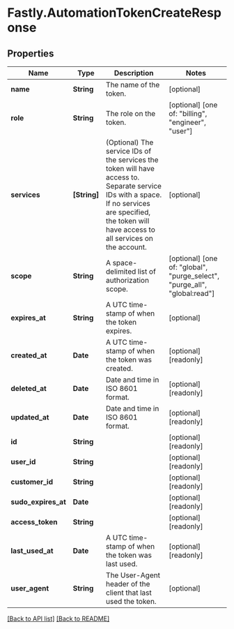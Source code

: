 # Fastly.AutomationTokenCreateResponse

## Properties

Name | Type | Description | Notes
------------ | ------------- | ------------- | -------------
**name** | **String** | The name of the token. | [optional] 
**role** | **String** | The role on the token. | [optional]  [one of: "billing", "engineer", "user"]
**services** | **[String]** | (Optional) The service IDs of the services the token will have access to. Separate service IDs with a space. If no services are specified, the token will have access to all services on the account.  | [optional] 
**scope** | **String** | A space-delimited list of authorization scope. | [optional]  [one of: "global", "purge_select", "purge_all", "global:read"]
**expires_at** | **String** | A UTC time-stamp of when the token expires. | [optional] 
**created_at** | **Date** | A UTC time-stamp of when the token was created.  | [optional] [readonly] 
**deleted_at** | **Date** | Date and time in ISO 8601 format. | [optional] [readonly] 
**updated_at** | **Date** | Date and time in ISO 8601 format. | [optional] [readonly] 
**id** | **String** |  | [optional] [readonly] 
**user_id** | **String** |  | [optional] [readonly] 
**customer_id** | **String** |  | [optional] [readonly] 
**sudo_expires_at** | **Date** |  | [optional] [readonly] 
**access_token** | **String** |  | [optional] [readonly] 
**last_used_at** | **Date** | A UTC time-stamp of when the token was last used. | [optional] [readonly] 
**user_agent** | **String** | The User-Agent header of the client that last used the token. | [optional] 


[[Back to API list]](../../README.md#endpoints) [[Back to README]](../../README.md)
